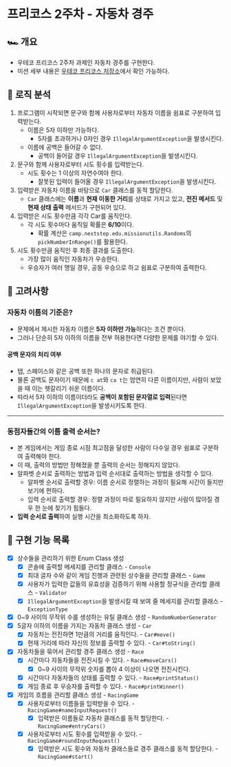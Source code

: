 # 프리코스 2주차 - 자동차 경주

## 🏎️ 개요

- 우테코 프리코스 2주차 과제인 자동차 경주를 구현한다.
- 미션 세부 내용은 [우테코 프리코스 저장소](https://github.com/woowacourse-precourse/java-racingcar-6)에서 확인 가능하다.

## 🤖 로직 분석

1. 프로그램이 시작되면 문구와 함께 사용자로부터 자동차 이름을 쉼표로 구분하여 입력받는다.
    - 이름은 5자 이하만 가능하다.
        - 5자를 초과하거나 0자인 경우 `IllegalArgumentException`을 발생시킨다.
    - 이름에 공백은 들어갈 수 없다.
        - 공백이 들어갈 경우 `IllegalArgumentException`을 발생시킨다.
2. 문구와 함께 사용자로부터 시도 횟수를 입력받는다.
    - 시도 횟수는 1 이상의 자연수여야 한다.
        - 잘못된 입력이 들어올 경우 `IllegalArgumentException`을 발생시킨다.
3. 입력받은 자동차 이름을 바탕으로 `Car` 클래스를 동적 할당한다.
    - `Car` 클래스에는 **이름**과 **현재 이동한 거리**를 상태로 가지고 있고, **전진 메서드** 및 **현재 상태 출력** 메서드가 구현되어 있다.
4. 입력받은 시도 횟수만큼 각각 Car를 움직인다.
    - 각 시도 횟수마다 움직일 확률은 **6/10**이다.
        - 확률 계산은 `camp.nextstep.edu.missionutils.Randoms`의 `pickNumberInRange()`를 활용한다.
5. 시도 횟수만큼 움직인 후 최종 결과를 도출한다.
    - 가장 많이 움직인 자동차가 우승한다.
    - 우승자가 여러 명일 경우, 공동 우승으로 하고 쉼표로 구분하여 출력한다.

## 🤔 고려사항

### 자동차 이름의 기준은?

- 문제에서 제시한 자동차 이름은 **5자 이하만 가능**하다는 조건 뿐이다.
- 그러나 단순히 5자 이하의 이름을 전부 허용한다면 다양한 문제를 야기할 수 있다.

#### 공백 문자의 처리 여부

- 탭, 스페이스와 같은 공백 또한 하나의 문자로 취급된다.
- 물론 공백도 문자이기 때문에 `c at`와 `ca t`는 엄연히 다른 이름이지만, 사람이 보았을 때 이는 헷갈리기 쉬운 이름이다.
- 따라서 5자 이하의 이름이더라도 **공백이 포함된 문자열로 입력**된다면 `IllegalArgumentException`을 발생시키도록 한다.

---

### 동점자들간의 이름 출력 순서는?

- 본 게임에서는 게임 종료 시점 최고점을 달성한 사람이 다수일 경우 쉼표로 구분하여 출력해야 한다.
- 이 때, 출력의 방법만 정해졌을 뿐 출력의 순서는 정해지지 않았다.
- 알파벳 순서로 출력하는 방법과 입력 순서대로 출력하는 방법을 생각할 수 있다.
    - 알파벳 순서로 출력할 경우: 이름 순서로 정렬하는 과정이 필요해 시간이 들지만 보기에 편하다.
    - 입력 순서로 출력할 경우: 정렬 과정이 따로 필요하지 않지만 사람이 많아질 경우 한 눈에 찾기가 힘들다.
- **입력 순서로 출력**하여 실행 시간을 최소화하도록 하자.

## 📝 구현 기능 목록

- [X] 상수들을 관리하기 위한 Enum Class 생성
    - [X] 콘솔에 출력할 메세지를 관리할 클래스 - `Console`
    - [X] 최대 글자 수와 같이 게임 진행과 관련된 상수들을 관리할 클래스 - `Game`
    - [X] 사용자가 입력한 값들의 유효성을 검증하기 위해 사용할 정규식을 관리할 클래스 - `Validator`
    - [X] `IllegalArgumentException`을 발생시킬 때 보여 줄 메세지를 관리할 클래스 - `ExceptionType`
- [X] 0~9 사이의 무작위 수를 생성하는 유틸 클래스 생성 - `RandomNumberGenerator`
- [X] 5글자 이하의 이름을 가지는 자동차 클래스 생성 - `Car`
    - [X] 자동차는 전진하면 1만큼의 거리를 움직인다. - `Car#move()`
    - [X] 현재 거리에 따라 자신의 정보를 출력할 수 있다. - `Car#toString()`
- [X] 자동차들을 묶어서 관리할 경주 클래스 생성 - `Race`
    - [X] 시간마다 자동차들을 전진시킬 수 있다. - `Race#moveCars()`
        - [X] 0~9 사이의 무작위 숫자를 뽑아 4 이상이 나오면 전진시킨다.
    - [X] 시간마다 자동차들의 상태를 출력할 수 있다. - `Race#printStatus()`
    - [X] 게임 종료 후 우승자를 출력할 수 있다. - `Race#printWinner()`
- [X] 게임의 흐름을 관리할 클래스 생성 - `RacingGame`
    - [X] 사용자로부터 이름들을 입력받을 수 있다. - `RacingGame#nameInputRequest()`
        - [X] 입력받은 이름들로 자동차 클래스를 동적 할당한다. - `RacingGame#entryCars()`
    - [X] 사용자로부터 시도 횟수를 입력받을 수 있다. - `RacingGame#roundInputRequest()`
        - [X] 입력받은 시도 횟수와 자동차 클래스들로 경주 클래스를 동적 할당한다. - `RacingGame#start()`
